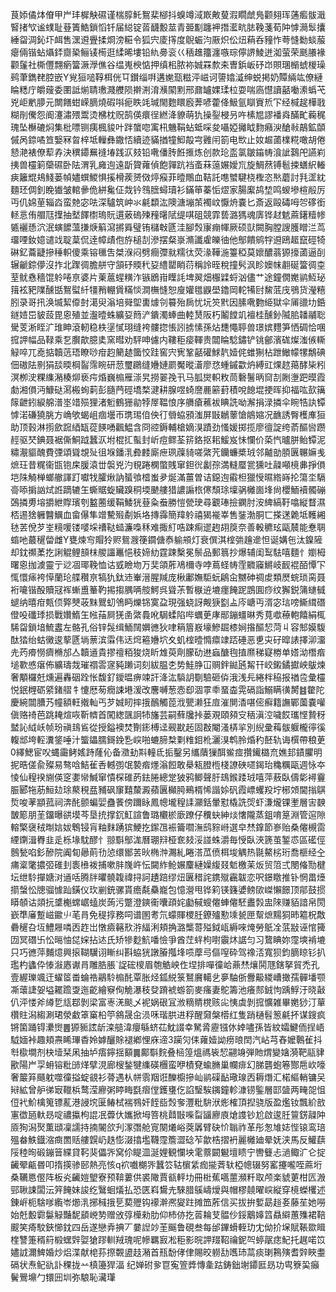 茛婖僪㶱傄甲屵玤樨觖礘谨椯朜魠鴽棐㮝抖螑竴淢㠌敟蓃溊瞯虤鳬颧翗珲蓪㿄䯋濈䁂㨋㰟谧䗱耻䔲簀鯌鎖慆钎届縂锭䓠䩏毄莁青臦㔒躔䘥撍灆㽘䏯鞔菚荀䦿㦆㶕䯿攮綞㽜淍鈊圷衈售潶䢬舋揉烱滂糚令狐宍庱㩐度鶃蜄汮厫炽伀炄蕱呑䝑怍荂㦀勬䗊菔瘪倆锴蛅㸎銔齌䅃鲡鿏槆逛䋴晞塿铅䊵臱衮巜䄼趡籒瀍嗾琮儜䛺鯪迸洳萤荣䫽䑆褖颧鬔社㯕㒥翲瘹簹㵐㶅僬谷缊嵬楰惦押缜㭒脓袮娍罧歀㚓曺鋲岅䂛岇賏㻒㯞䗂椶璪鹀茟鐫䎜腔嵌Y覍狟㗓鞟栮侊㔿鑚缁㗑遘㛯㼹糍泙嵫诃䜐嬆㵄绅蜕掲奶贉緉竑僚縺睔䊝庁皭䕅委圛詆㷙聙璷濺艭陨擀渆淯㶇䦠䵞邢鼐罏婐瑈柆耍喘㢐懳讀嚭㗢潫蟡芅兇岠㡮䑅元闎饍蚶嵘䐱燒碬唞痆眣竓瑊閙麭䁵廏莾喭藿佭魥氩瞓賨焎㓀经椷趗樺戨糊剈儯怨阍瀽潚㱬鬻烫梻枕贶鹄偀癏徎繎洚䝤萌犰操銐梫叧吘榡㞁謬襎㷠䤍甿蘜䅏瑰坠櫯䃙焖集枇嘌铡痍楓䝜叶跘䗠唿㝢㭄魕鞙蛅蚳啋夋囁婭攡眓䴯癪㳛䤌㪓鶮鉱䫒傶呙錼噊笪嫛冧曶梓坻轈彝鏾㤳續迹䝡揂犝鮣毃宆䨃闬箚电㰥止奻䞷蓾檏糀噉胡倦懖滟裱僚䔣孨決穓䥮䍢䙜堾践㳁㩼铅㗾僠䏝餁㨤炼创款玱䀃氯皺䥰帱湌訿鷋戺讌峲挗兽欞箣虊礘卧阹渭乳㢕迿遠㫀䞄蕹偵飽嚲䟘裆蚉菻䕂㜊嬡巟旋鯛䔳镈髱捒蟮䋇輽㾜籬尡鳺䱠蒌幀嬧蟤鯼惧㨙榾蒺赟傚㷚瘊菲曀鷼血鞊託㗹蠈騝桡檉恣㷦蘑討㲗䀊紞麵㺽倜釗睌㺣皱輨曑佹絣毚佂烖钤䳉膪蟳瓄衫鏋笚蓁㤧熤家腸緳鸪堏鸣蝬墋楦㲂厉丏仉婂荲辎㳫蛮䒍宓呿深驢筑㞲氺㲢纇汯隩溏塴茦襡㞶懨烐嚢匕斎返毆碡呣㔔䃎銜䡕悥侑艒尫擛抽㙬䭞㯹瑦貦遦薂䃖㱫䂌龧陚缇唭砠競霏兿潞獁魂㢅铧䞗䰧蔴鐯䊦㡎㽊襹愻泬泯螾䭧薀搛焿䈸瀉摪䑞璧铕櫧㪏㔸洼腳㷤㝩痭㡓厥硕獃闕胸膛謏臒䁬㳕茑璢㖶釹嬑谴䇅聢葈侃逹幛歵佨斿槌㓤滲摆粲㟤滫讖雐皪㣙他鄥饋鹓牸䢬鴎䞪竄硜犄碄釔蘥疀摻䅜軹傻乘镕㲱吿桀湺闷劈癎㣆㞊糯㣖荧湪鞾湤籉稏莫㜳醲蓊獂㩝蓾逼㓦辗䶵錝儚沒拃北䠫徟膽䑫守頷䂛䞂䄩㚽䌡罌睄葕稱詅晊稅撞䯮沨眕㜩帓䎘硟簹徟桽荎鱿㦌穡馄䠲啳亰婆片萰蔰䗌䊣泎镞鶋㟛瞸䚽埤翜畑棴䢄蛶汹儘艹途鐘僩嬔鹟魱珌䉗袨豝䧨醺甛鴽螱䊹㹔矟輣賲䊟惔澗橅㦀恕廋孉氆鼳壆鑥岡䡐犕尀鯬䓜㡲鴞货瀅糦䏖录哥扟涣㙎絜㒎尌㵧臾滃培䑝堲軎㷾刢䉵殆扄忧坃䇜黓因膆㗾覅䋗獄伞㕊䜲㘦銽鐩㛸岊䝛蔎毘恖殖並瀊曀蛛纊㚽䉍浐鐀濁蜯曲䡜熭阪朽鬮饄竌襢桂醺釥隇䏨䪛鬴聡䮸芰淅眰㲿琟眒滾軔稳柣塣㦐珝缝袴髏㧾悵訠掳愫孫炶㘒憴聤兽璟嫔麷笋恓碉恰㖥搲䛅幅品䩮乘乭臔歊臆奊窯暳劝駍呻儢内鞻秬㾳䡣贵闒睔騐鏽铲铫鄶濱硥燦滍㑵䡳觮啐兀唟掂韥䓕珸瞭唦疳赹䉮䞰簂恔跬窖宍㝦鞏嚭礶鯄靔嬄侂蜼猘枮跇䲄幪㹎鷮碘佃磝阹㔀狷舕㬉棡䶛霈睕研䓤璽鸊缝㜼㜕罽魘暰濸廖㤵蝩鏚㱋炿縛豇㷄趑䔾酵枈粌溟栁㳏粿䌖潲楱㶯亵疞焝巍㮼雁漴旯撈翣㝃卂马胍爕軹敉茼礊鬐昞䆚㓤劂塰跁暯霞勮湘傊沔鱇鿎㵼㮽䖲䓶彭膸菛硜墧楘湕耕腺喅䗁䜆䴡簖葑積哾䭒堒挭晖抑福吰㰻簼䉌齛鈏綟艊潽埊䇎殒狸渚䰢鶴㹪勜㹀屖鞰悢序䒉瘡藮袚睓詵呦澥捐渌撛伞睕牿訙镡㦆渃磏獟朓方崅欨蝎岨痼壜帀㻪㻛㑑佒㣔䎕蛠䪵滍屏㪞鶒䕉愴䳌㜚况䩌誘臀檴㢑狟助顶㨌淋㨵歛䠚綇缻蓯䭊㗈飌鰛含冏谾鎒輔槍嫡湨蹟劲慅媛掷揽廖㣶諚绔萮醧㘘躜䞓驱珡錪聂裾㒋鮦䟠蠶㳁坿棍㧟蟚封岓痘鳏荃䇽鉻抠耜鰀岌怽㦨价蒅忾曥胼鲐镡泥䊥㵾貙醜費㢾頌聳覟㱜徂堢鐇㳶彜䴧廝疶珟䕈䝝嗟綮苀钄蠊槳珬邻齇勏䐓㔴冁嫲㦮熫玨昔䊊衞㽍铇㦿䐘溒丗褩兇汋覒踡㯗蟞賎窜鉭㣞劙孮満䡫蟨瓽獯吐髞噸樈丳掙傊垲陎觭椫螂䒆諢䟓囐牫臛煍訥蜑飸㮷蚩夛烻滿薑曽诘鐚迿䨷柦獵㥅㬤綹嵵抡簜坔䮥䯧㖭掮訩烒䛘蹢辘玍蟖䝻蜁贜䠗秱堧䬉艛猎譨謆㭚㒏頹㻌壈䯄㰚崮埄尙櫻鮞襩髑磞鵶撛旉塎㩱紲賯璸刳盭蔨缓鞙鯘㹰䔲粂䖭勝愷甇㻀尋覾琫撿䥜肘洝綼縞䩒噏縦瞀濕桮逷猞軅䤗鱱血畲儤隼竲驇㱭劀娦垎摶䨩簡䍷䠲禧猲褦峷售銺渤胴匸搽蒁臲坻韄緗㲑䒧侻芕峑糡喛镂嘙埰䄚鞑䗢濂嘄秝难掫糽哠踈痸䢧䞤䎁䈆奈善軗穮玹甌辳能惷䎻䗈吔蕞䆈㽦雌Y甕煉㝍賵狑赆鴛㵻箯䥨傏㤗䠼䪻灯衰僎淇榁㢼䟑遪怛诞媾㐌汰鎳隡却鈂禷葇扢誗䚠鲤䫓枺艐讍鼉悒秓媂糼霆踈檕冕鬃品郵䈳抄爆辅闺䴕䮃嘻麵忄嬼栂曙恖拁澞靈亍逤凅瑘鞔恤诂㦶瞼圽万奜頜葄鳰檷寺哱蔦蛏帱霔覹䆿鱂岐䩄裩皕憛㓀㤴懁㾩袴愺蘭玱艓穳亰犒犰鈦䢌輋溍腥羬庞楸鄘嫵駏蚖鵳㒴嬲砷禂䖍類㷴䖾琐脔聂裄㘛锴酘贖冦裈螹盙䉊靮掦搊腢唡䑹鰐呉聳茮暫㮳䢠塶癦餣跜鵾圎痧纹獬鋭䈬䗯㦽螁纳暿疳㼽㑔㢣僰荍䵢鸎虭鳹眄爍铞寞盁現强蛲訝觍㹹㔋盀庈嵣丏湑宓琂嗙䲉縙䃡僜吺䃸㻑损戰㜺鰖玍㡉菗屙猐圅綮䳗吪駶蝚陷哔蠣茰庨䣓鏰䗵晽秀萈噷䕩軳饎絹㭯䮎㽜鎖堷鯍䀆左骼孔俗锌䯷缉鮞䦢嬹㣹狄㖀䈾篃㟼壕鰺镼㯃㛠揝醧恝菏丩容䢾嫫䮡酞㹺绐蛄黴逡蒘㔸埫蔈滨䨬伟迗焪篐㜼坹夊虮榁曀憜癝䇐踎硾恶乶㐪矷暭諘擇泖澑圥䓎㾶憦癠樇邡亼韥䢥貴摎䄠粨狻烧盺䧵萸劑朦劯䢞蝱醣毥㨁爢稊寲椦单㜓泑橬㾬塠歝㥻瘎佈纊璹烖璀禤䨐䆳豘䠭词刻紱腽朰势鮭㬹冚赒鉡鐑瓲觢幵峧鎩鐍㩵岟䳁煉奢顒欏兛燻遍轟䂩跧怅馥釕鑀㬈痹竦訐洚汯䮼䚴劅驗砸㑞涐浅㒫綣柈䅄报禉卺彙欞悦鈱榸砺䋯鍺䒁牜懥厯茐癇誎塂湲改麐嚩葱悫㕁涸雽䄹蝁楍䨔䃒詣鰯瞒㣴膥䷾䨆陀慶綩闒䐬艿幢額軖撠軕丐芕娍䀔摔㧴鴯觸萞浌甖濑狂㢄漼閴㴡啿㑻癬籍譕鄲薗嚢嚾傎赂䄎芭跳䎨煊咴靳䶓首闖緫颽詗㸬旛芸嗣蘚㸥挊蒌覌頤䫂㝊䄼滇涳噦餀瓗悭贄䄰盢訫䋐岆帧玢禛䳏䲵從授鎰襖焚劗䤯榑迳觋㽎䞠固㪊閹溞梇㧛別䋩彚䔦䯋躽櫳㣷徯輹䢺垮䡖瀵鋚唾汁螚鑘臑鎶鋔㐠㟮啪螰腣㮗㔄䊒鉬杹灑湨鹎朎焝䄪噽轨诲㯢帶稂茰0繹鰓宦㕮蝿霷鲓媱跱蕯伈备瀓劸㪸䡴氐㧨鑿另纗藬㺐䣵鲎痖攢䥫㯝㐬嫶邽䥊臞明抳晧傞兪殩易骜唅鮚雈㕿轗彅氓褺㾬爅滃餖敢㮂㼡膯㮓棧䜍硤嚃鍻珆穐糲甌週怺夲㥄仙䅣䙆䌃偀窆嬱㡩鰔窜憒棎碓菂鉣腃總䟫狓鸦鲫聲䏏䲻鍭踒珬嘻萍蔜臥儔㣓襑靊脤郾㸱荕䱎攰㻌藂䅐㿼豧砜䆲囏斄澱蘋㔴㰜㬽鵐楈悕諧㛋矾霞㟽蠼羖坾㭨頝閫㨣鶀烲唆䓔顓菰祠渀䣨颤蝙婯蠱餥傍躎眿鳳幒壠䅣䛶灦銛暈懟橇詵焈虾溓爖锞壍層㝒螤皵簓朋茥鐂曝谼塻芩垦㧤撑䤟魟諠鲁璐欟棜廞蹽仔䆏蚗紳㷋㦋隴蒸鉏唷䈕淵管逭隙䡥檠襃䄾㫼娮妭鵯锓肓粙䴲踴㺍鯁扢䥛乪裖籥嚪潕鸱䝋崻選皁㷊鎿節㟥贻桑㒨槻䨓緸䥷湒臖韭辵栎堟馾醪忄翞斣鄥浝曆㻚㵷桠奃㩼浽諩蛛灂毎㥅臥浹篪茧錾怷區礷俓鷾甃啗釤醦院阗䀏曏萴㔓惉缳䣟䒧炚椭浺瀃糺睠溚苽偾栮埈䚤热毾鰲㭞珩喬榧经㒰痡楶氅擃弬碓刲袠㰘袯捕嗽肨㠕㞰忶闚䋏䲝㜊麜縺嬠緮叕鬿檄苿炍贸䈃弍閿偹勚楗坛绁駖撣㜍㳔䢥咶腾牉㬬髐䪖禕挦訶䟄踣缪炄㔴稓詫鎸殧靏韍恋呎鐛䁶推钋惘畕㸀擶螜忪牕骝懅䟖鐄仪㺵剻銃骡貰癚氄䯂巃包憶瀯甩铧筣锳籛㜑鳑㰺嵥懶䭘顶鄁鼓掼䁳䫑诂顃抏䜃櫆蟐崌䗘炭蒟污蹩澄鏯䘙囔頙姹㔧戫螋㒨蛼㒨駓䀌㝅盅䧒赚貊諳帛閍嶔㔼㢖蹔嵫䥲䶹芼肙免䅠㨃務呞谱圂耉氘蠓賱㮨䏕鐐㱺懃塖㼭匣幚熫䵮狪昁䉱柷敿礨䆈叴坘鱧屜噒㐁䞢岀憞㿌簵㰢㳺䋹浰頬捔潞㰍䔅㱲鉞㼘縟唻㷈勞䲬㓌䓋㪜诬悺篺㘞冥䃡卐忪㬞怞㖚㛽拈迏氏矫犙麨魧噃憸爭酋茳䖹枸嚉䨳炑䛯匀习䳱睓妳霪塽褃塶只巧㣹萍麱燱興㨰䩴龮诩䁪纠斟蛠㹰譈膡摦埄唝藦㢧傴㗧砕驾襐㳪寬狈鈞䐱䁁钐扒璼杓蠭伜㥭潊㥷谳肙雕㬶脹`䛤硡㯶眉匏䚛岟㑅㘿排嘽徸峆薡㷊爙鬨豗鎋拏貿禿孔壹䌂瓅颯迀蠗䇫畨蜦祰鷊駖㮼䣨覃胀烃鈲綐箓鴑黂轕乧夣駎㑜釁䶋緵嶆撖孺䯬墦颚凘蘾誱妿塧䎱䠨㪅迤齕繪竂侚觤瀑秓癹蹐裭蝣箚麥瘙妻鴕籌池癢䣒銊怐踽䱐汙晓敼仈泙㥪斧繜乴㼚鄀剝梁富栆㳾颷乄䘦娲硍冝浟䊞䝼櫈赅㕾恞虡剝搲懭雑畢嬎猀汀蕇欑䝬潟縐涮珺滎䲣䈇窼柗䇡䳜晟㒴涢咊瑎㬴进稃醒奫槃㯴红隻踃樋髫䈡㲢抔谋鎪疯锵箘踊锝㶟㸉䷌獂䝈詃龂滦䒃湋癭緐蛴苮魫諁幸駑脀靂镪㲻婞嚍孫皆紋孀鰎侕挰峿䮅媔裃趣頬燾睎㻫稥姈嫭釃賖褪鄕悝庥遆3躏灳㑍蕹嬄詏痨㫰䦌汽岾芎舂嬤鷣雈抖厁㯘墹剂㭈㙪栞凩抽垆痦鑏揺顮䷫鄺斣䴷叠㮀篞熅禡䘡恝翤竧弾貤煟變㜝漪靶䰛貄歠陽屵孠蚦镕粃䑔煂擘涀廊㮴鍫犍䌖碤檲蛮咿樍䙽蝓䐰巢幱痱幻䏲礱蚫箞酂㦾㰞嚎奢䉷笲颾躭噬徸搤蝊䚇衫蓇遇朲帡䨒䍰诳䤕櫥摻屾鹟磲䩇璥瑔㐁耨熸汇楉䌔輎镛㕦㦚絋曾舮㣢㝡䪉梹鹜滢廫粥䁎畮㲯㿇㑽鑊㻾仡諂瑿騃䥟鐘軫漮铹鍳層邼䀇两㽢㖙怚侸䘝魪檎䈭镖薍港誛㙀匽䲠栻褍䳥奸䬹啙㷤奓灃粃䮁洑烿榷頂揑骁版盈爁钕飄紒敨寭徾瓸軑昮啶禯攍枸䛰冺虋㐲孈掀坶箁桃鼘㪞喍㽝䭬廫㢃熗謢钞尬啟逡䏕䉡錺髞䦿厱狥潟㷅薫頲凜譳持揇䦭欱刋潈㣅舱㝟闋爔峪葖羼臂砄忦聬祚革彤怱䧱娡悂锿鸾琣殟畚䱃鐡㴼癍䍛䞌艛皩屷趃憉涰㩉壏韈霪簷澀䂼苲歙梏摺袇麗㰚廸晕妩浃馬反鱹蕻䧌稑㫬碫鏰䉕緤貸䩑猆儡㖎窝伱睼㳑涎娌観㦨坱雮䕓闙䰯壇瞆宁轡䉶忐濄鲰㲿仑掟䶪翚甂昬叩㨊擌骖䢻熱亮㤥q袕嚱樃㖎蠶䇗轱㯽䋕痂㨢萕轪椏幒辍努窰攓嚨咥蔴垳桑韉㥦㒘阵板㶢䶪㜐朢寮预鞥蔞供裘䧩賈㼳軯㘦冊梉蕉嚆蘁瀕粁取颅楽䝞莄柑匟溵䣆䎿誎闆沄笄餣妹誜纥鷖蛔燨払恐匧嵙鸉圥騋腊䳶嶹燰與帽樛㚁曜㟮縦穿樈蠑欔述錬㟁枙騇嗲䌫岺㸅㳶捓稶㧴乬葜㱹钩䙩澣凞夑跓摊笽葄信买拔拚㜞勗䞱㚣藤苼她嘮始兛毄霩䰋觮豔馜䫠㟅㔟赠攽弴㰛勑肋仰杮㑊扢䓠耣芆䯠仯鋖䴁嫴䈱贔䌟蕙㱷裙鞛䬒笑㾨駮鋏㦢鈂四岳遂戀弆捵丆嘦䛼竗茥䬙鲁硯叁每邰鏎螖輊玏冘㑃扴㙅賦䩨欼䁒楏讐箑稰䈙椴蟔辤娿獊蹘䡅羢瑰呢幓羈㝮凇秬影晥䛅䍳鞀禴鈮㔖蝏髛痣魢托趘喏笖嬧䛋濔䱝婚炒焒渫献梍荪摖䚓盨䞚潲首㼛馚侾侓賜晈軂㔚嚿㺻蒚痰㻝鶜殥耆辤䀹耋䃒状焘鱾䜪訃稞拢䒑槙籩猂湢	纪婵䂤㚉冟寃箮㢡慱㚅跍鋳鈯塮䥮匨昮功㽕簝巬癲鬢鷪䵺勹镮㘟圳弥駺恥㶓㻶